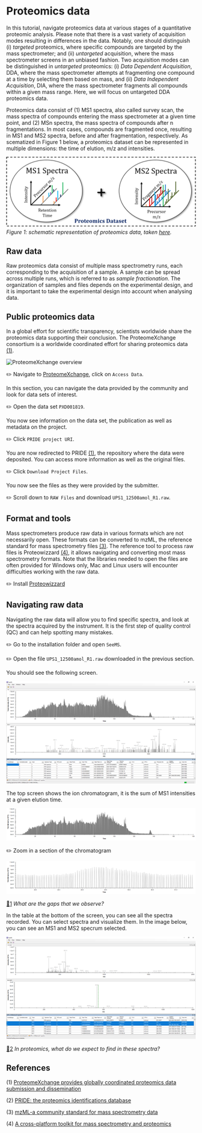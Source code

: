 # Proteomics data

In this tutorial, navigate proteomics data at various stages of a quantitative proteomic analysis. Please note that there is a vast variety of acquisition modes resulting in differences in the data. Notably, one should distinguish (i) _targeted_ proteomics, where specific compounds are targeted by the mass spectrometer; and (ii) _untargeted_ acquisition, where the mass spectrometer screens in an unbiased fashion. Two acquisition modes can be distinguished in _untargeted_ proteomics: (i) _Data Dependent Acquisition_, DDA, where the mass spectrometer attempts at fragmenting one compound at a time by selecting them based on mass, and (ii) _Data Independent Acquisition_, DIA, where the mass spectrometer fragments all compounds within a given mass range. Here, we will focus on untargeted DDA proteomics data.

Proteomics data consist of (1) MS1 spectra, also called survey scan, the mass spectra of compounds entering the mass spectrometer at a given time point, and (2) MSn spectra, the mass spectra of compounds after n fragmentations. In most cases, compounds are fragmented once, resulting in MS1 and MS2 spectra, before and after fragmentation, respectively. As scematized in Figure 1 below, a proteomics dataset can be represented in multiple dimensions: the time of elution, m/z and intensities.

![Proteomics Data](images/data.png?raw=true "Proteomics data")
_Figure 1: schematic representation of proteomics data, taken [here](https://www.ncbi.nlm.nih.gov/pubmed/28902424)._


## Raw data

Raw proteomics data consist of multiple mass spectrometry runs, each corresponding to the acquisition of a sample. A sample can be spread across multiple runs, which is referred to as _sample fractionation_. The organization of samples and files depends on the experimental design, and it is important to take the experimental design into account when analysing data.


## Public proteomics data

In a global effort for scientific transparency, scientists worldwide share the proteomics data supporting their conclusion. The ProteomeXchange consortium is a worldwide coordinated effort for sharing proteomics data [(1)](#references).

![ProteomeXchange overview](http://www.proteomexchange.org/px_members.png "ProteomeXchange overview")

:pencil2: Navigate to [ProteomeXchange](http://www.proteomexchange.org), click on `Access Data`.

In this section, you can navigate the data provided by the community and look for data sets of interest.

:pencil2: Open the data set `PXD001819`.

You now see information on the data set, the publication as well as metadata on the project.

:pencil2: Click `PRIDE project URI`.

You are now redirected to PRIDE [(1)](#references), the repository where the data were deposited. You can access more information as well as the original files.

:pencil2: Click `Download Project Files`.

You now see the files as they were provided by the submitter.

:pencil2: Scroll down to `RAW Files` and download `UPS1_12500amol_R1.raw`.


## Format and tools

Mass spectrometers produce raw data in various formats which are not necessarily open. These formats can be converted to mzML, the reference standard for mass spectrometry files [(3)](#references). The reference tool to process raw files is Proteowizzard [(4)](#references), it allows navigating and converting most mass spectrometry formats. Note that the libraries needed to open the files are often provided for Windows only, Mac and Linux users will encounter difficulties working with the raw data.

:pencil2: Install [Proteowizzard](http://proteowizard.sourceforge.net/)


## Navigating raw data

Navigating the raw data will allow you to find specific spectra, and look at the spectra acquired by the instrument. It is the first step of quality control (QC) and can help spotting many mistakes.

:pencil2: Go to the installation folder and open `SeeMS`.

:pencil2: Open the file `UPS1_12500amol_R1.raw` downloaded in the previous section.

You should see the following screen.

![SeeMS Overview](images/seeMS_1.png?raw=true "SeeMS Overview")

The top screen shows the ion chromatogram, it is the sum of MS1 intensities at a given elution time.

![Ion Chromatogram](images/chromatogram.png?raw=true "Ion Chromatogram")

:pencil2: Zoom in a section of the chromatogram

![Ion Chromatogram Zoom](images/chromatogram_zoom.png?raw=true "Ion Chromatogram Zoom")

[:thought_balloon:1](../Answers.md#thought_balloon1) _What are the gaps that we observe?_

In the table at the bottom of the screen, you can see all the spectra recorded. You can select spectra and visualize them. In the image below, you can see an MS1 and MS2 specrum selected.

![MS1 MS2](images/MS1_MS2.png?raw=true "MS1 MS2")

[:thought_balloon:2](../Answers.md#thought_balloon2) _In proteomics, what do we expect to find in these spectra?_


## References

(1) [ProteomeXchange provides globally coordinated proteomics data submission and dissemination](https://www.ncbi.nlm.nih.gov/pubmed/24727771)

(2) [PRIDE: the proteomics identifications database](https://www.ncbi.nlm.nih.gov/pubmed/16041671)

(3) [mzML-a community standard for mass spectrometry data](https://www.ncbi.nlm.nih.gov/pubmed/20716697)

(4) [A cross-platform toolkit for mass spectrometry and proteomics](https://www.ncbi.nlm.nih.gov/pubmed/23051804)

